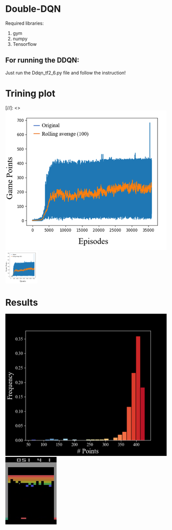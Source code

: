 # Double-DQN

Required libraries:
1) gym 
2) numpy 
3) Tensorflow 

## For running the DDQN:
Just run the Ddqn_tf2_6.py file and follow the instruction!

# Trining plot
[//]: <>![IMAGE_DESCRIPTION](plots/Training.PNG)
<img src="plots/Training.PNG" width="100" height="100">
# Results

![IMAGE_DESCRIPTION](plots/Histogram.png)
![Alt Text](plots/gif.gif)
